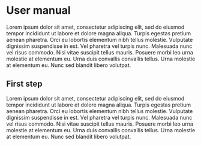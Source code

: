 # User manual

Lorem ipsum dolor sit amet, consectetur adipiscing elit, sed do eiusmod tempor incididunt ut labore et dolore magna aliqua. Turpis egestas pretium aenean pharetra. Orci eu lobortis elementum nibh tellus molestie. Vulputate dignissim suspendisse in est. Vel pharetra vel turpis nunc. Malesuada nunc vel risus commodo. Nisi vitae suscipit tellus mauris. Posuere morbi leo urna molestie at elementum eu. Urna duis convallis convallis tellus. Urna molestie at elementum eu. Nunc sed blandit libero volutpat.

## First step

Lorem ipsum dolor sit amet, consectetur adipiscing elit, sed do eiusmod tempor incididunt ut labore et dolore magna aliqua. Turpis egestas pretium aenean pharetra. Orci eu lobortis elementum nibh tellus molestie. Vulputate dignissim suspendisse in est. Vel pharetra vel turpis nunc. Malesuada nunc vel risus commodo. Nisi vitae suscipit tellus mauris. Posuere morbi leo urna molestie at elementum eu. Urna duis convallis convallis tellus. Urna molestie at elementum eu. Nunc sed blandit libero volutpat.
